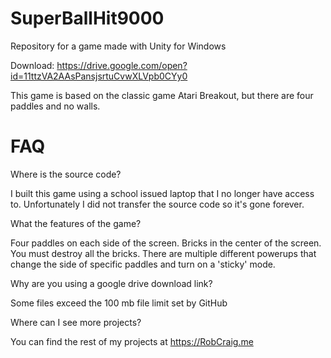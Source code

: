# SuperBallHit9000
Repository for a game made with Unity for Windows

Download: https://drive.google.com/open?id=11ttzVA2AAsPansjsrtuCvwXLVpb0CYy0

This game is based on the classic game Atari Breakout, but there are four paddles and no walls.

# FAQ
Where is the source code?

I built this game using a school issued laptop that I no longer have access to. Unfortunately I did not transfer the source code so it's gone forever.

What the features of the game?

Four paddles on each side of the screen. Bricks in the center of the screen. You must destroy all the bricks. There are multiple different powerups that change the side of specific paddles and turn on a 'sticky' mode.

Why are you using a google drive download link?

Some files exceed the 100 mb file limit set by GitHub

Where can I see more projects?

You can find the rest of my projects at https://RobCraig.me
